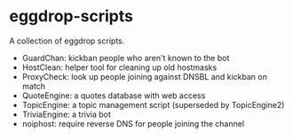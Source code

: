 eggdrop-scripts
===============

A collection of eggdrop scripts.

* GuardChan: kickban people who aren't known to the bot
* HostClean: helper tool for cleaning up old hostmasks
* ProxyCheck: look up people joining against DNSBL and kickban on match
* QuoteEngine: a quotes database with web access
* TopicEngine: a topic management script (superseded by TopicEngine2)
* TriviaEngine: a trivia bot
* noiphost: require reverse DNS for people joining the channel
